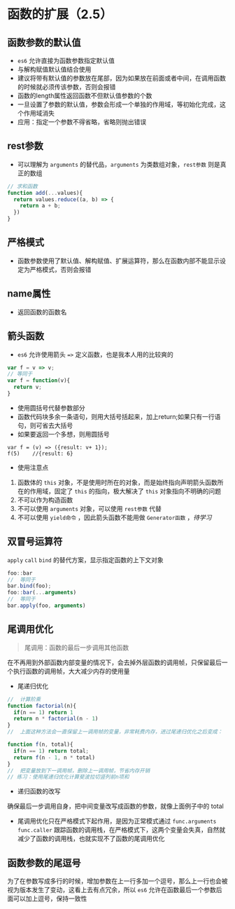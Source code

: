 # 函数的扩展（2.5）

## 函数参数的默认值 
* `es6` 允许直接为函数参数指定默认值
* 与解构赋值默认值结合使用
* 建议将带有默认值的参数放在尾部，因为如果放在前面或者中间，在调用函数的时候就必须传该参数，否则会报错
* 函数的length属性返回函数不但默认值参数的个数
* 一旦设置了参数的默认值，参数会形成一个单独的作用域，等初始化完成，这个作用域消失
* 应用：指定一个参数不得省略，省略则抛出错误

## rest参数
* 可以理解为 `arguments` 的替代品，`arguments` 为类数组对象，`rest参数` 则是真正的数组

```javascript
// 求和函数
function add(...values){
  return values.reduce((a, b) => {
    return a + b;
  })
}
```

## 严格模式
* 函数参数使用了默认值、解构赋值、扩展运算符，那么在函数内部不能显示设定为严格模式，否则会报错

## name属性
* 返回函数的函数名

## 箭头函数
* `es6` 允许使用箭头 `=>` 定义函数，也是我本人用的比较爽的

```javascript
var f = v => v;
// 等同于
var f = function(v){
  return v;
}
```
* 使用圆括号代替参数部分
* 函数代码块多余一条语句，则用大括号括起来，加上return;如果只有一行语句，则可省去大括号
* 如果要返回一个多想，则用圆括号

```javascipt
var f = (v) => ({result: v+ 1});
f(5)	//{result: 6}
```

* 使用注意点

1. 函数体的 `this` 对象，不是使用时所在的对象，而是始终指向声明箭头函数所在的作用域，固定了 `this` 的指向，极大解决了 `this` 对象指向不明确的问题
2. 不可以作为构造函数
3. 不可以使用 `arguments` 对象，可以使用 `rest参数` 代替
4. 不可以使用 `yield命令` ，因此箭头函数不能用做 `Generator函数` ，*待学习*

## 双冒号运算符
`apply` `call` `bind` 的替代方案，显示指定函数的上下文对象

```javascript
foo::bar
//	等同于
bar.bind(foo);
foo::bar(...arguments)
//	等同于
bar.apply(foo, arguments)
```

## 尾调用优化
> 尾调用：函数的最后一步调用其他函数

在不再用到外部函数内部变量的情况下，会去掉外层函数的调用帧，只保留最后一个执行函数的调用帧，大大减少内存的使用量

* 尾递归优化

```javascript
//	计算阶乘
function factorial(n){
  if(n == 1) return 1
  return n * factorial(n - 1)
}
//	上面这种方法会一直保留上一调用帧的变量，非常耗费内存，进过尾递归优化之后变成：

function f(n, total){
  if(n == 1) return total;
  return f(n - 1, n * total)
}
//	把变量放到下一调用帧，删除上一调用帧，节省内存开销
// 练习：使用尾递归优化计算斐波拉切竖列前n项和
```
* 递归函数的改写

确保最后一步调用自身，把中间变量改写成函数的参数，就像上面例子中的 total

* 尾调用优化只在严格模式下起作用，是因为正常模式通过 `func.arguments` `func.caller` 跟踪函数的调用栈，在严格模式下，这两个变量会失真，自然就减少了函数的调用栈，也就实现不了函数的尾调用优化

## 函数参数的尾逗号

为了在参数写成多行的时候，增加参数在上一行多加一个逗号，那么上一行也会被视为版本发生了变动，这看上去有点冗余，所以 `es6` 允许在函数最后一个参数后面可以加上逗号，保持一致性
